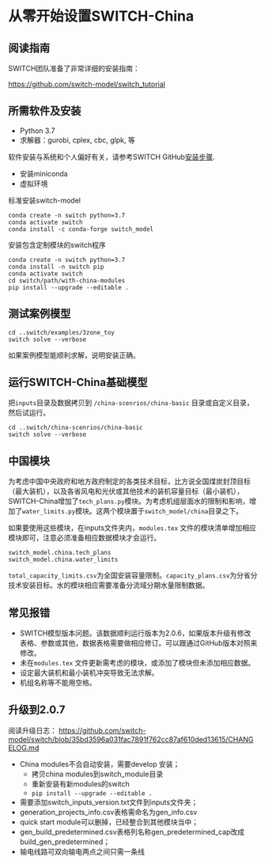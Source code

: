 # 从零开始设置SWITCH-China

## 阅读指南

SWITCH团队准备了非常详细的安装指南：

<https://github.com/switch-model/switch_tutorial>


## 所需软件及安装

* Python 3.7
* 求解器：gurobi, cplex, cbc, glpk, 等

软件安装与系统和个人偏好有关，请参考SWITCH GitHub[安装步骤](https://github.com/switch-model/switch/blob/master/INSTALL.md).


- 安装miniconda
- 虚拟环境 

标准安装switch-model

```
conda create -n switch python=3.7
conda activate switch
conda install -c conda-forge switch_model
```

安装包含定制模块的switch程序

```
conda create -n switch python=3.7
conda install -n switch pip
conda activate switch
cd switch/path/with-china-modules
pip install --upgrade --editable .
```




## 测试案例模型

```
cd ..switch/examples/3zone_toy
switch solve --verbose
```

如果案例模型能顺利求解，说明安装正确。

## 运行SWITCH-China基础模型

把``inputs``目录及数据拷贝到 ``/china-scenrios/china-basic`` 目录或自定义目录，然后试运行。

```
cd ..switch/china-scenrios/china-basic
switch solve --verbose
```

## 中国模块
为考虑中国中央政府和地方政府制定的各类技术目标，比方说全国煤炭封顶目标（最大装机），以及各省风电和光伏或其他技术的装机容量目标（最小装机），SWITCH-China增加了``tech_plans.py``模块。为考虑机组层面水的限制和影响，增加了``water_limits.py``模块。这两个模块置于``switch_model/china``目录之下。

如果要使用这些模块，在inputs文件夹内，``modules.tex`` 文件的模块清单增加相应模块即可，注意必须准备相应数据模块才会运行。

```
switch_model.china.tech_plans
switch_model.china.water_limits
```

``total_capacity_limits.csv``为全国安装容量限制。``capacity_plans.csv``为分省分技术安装目标。水的模块相应需要准备分流域分期水量限制数据。


## 常见报错

- SWITCH模型版本问题。该数据顺利运行版本为2.0.6，如果版本升级有修改表格、参数或其他，数据表格需要做相应修订。可以跟通过GitHub版本对照来修改。 
- 未在``modules.tex`` 文件更新需考虑的模块，或添加了模块但未添加相应数据。
- 设定最大装机和最小装机冲突导致无法求解。
- 机组名称等不能用空格。

## 升级到2.0.7

阅读升级日志：
<https://github.com/switch-model/switch/blob/35bd3596a031fac7891f762cc87af610ded13615/CHANGELOG.md>

- China modules不会自动安装，需要develop 安装；
	- 拷贝china modules到switch_module目录
	- 重新安装有新modules的switch
	- `pip install --upgrade --editable .` 
- 需要添加switch\_inputs\_version.txt文件到inputs文件夹；
- generation\_projects\_info.csv表格需命名为gen_info.csv
- quick start module可以删掉，已经整合到其他模块当中；
- gen\_build\_predetermined.csv表格列名称gen\_predetermined\_cap改成build\_gen\_predetermined；
- 输电线路可双向输电两点之间只需一条线

